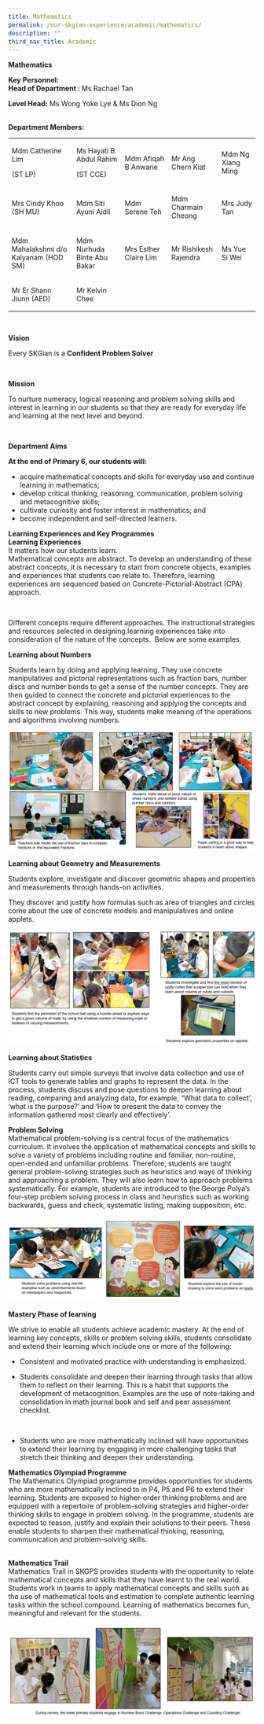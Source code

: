 ```yaml
---
title: Mathematics
permalink: /our-skgian-experience/academic/mathematics/
description: ""
third_nav_title: Academic
---
```

<p><strong>Mathematics</strong></p>
<p><strong>Key Personnel:</strong><br><strong>Head of Department : </strong>Ms Rachael Tan</p>
<p><strong>Level Head:</strong>&nbsp;Ms Wong Yoke Lye &amp; Ms Dion Ng<br><br></p>
<p><strong>Department Members:</strong></p>
<table>
<tbody>
<tr>
<td width="232">
<p>Mdm Catherine Lim</p>
<p>(ST LP)</p>
</td>
<td width="186">
<p>Ms Hayati B Abdul Rahim</p>
<p>(ST CCE)</p>
</td>
<td width="180">
<p>Mdm Afiqah B Anwarie</p>
</td>
<td width="180">
<p>Mr Ang Chern Kiat</p>
</td>
<td width="154">
<p>Mdm Ng Xiang Ming</p>
</td>
</tr>
<tr>
<td width="232">
<p>Mrs Cindy Khoo (SH MU)</p>
</td>
<td width="186">
<p>Mdm Siti Ayuni Aidil</p>
</td>
<td width="180">
<p>Mdm Serene Teh</p>
</td>
<td width="180">
<p>Mdm Charmain Cheong</p>
</td>
<td width="154">
<p>Mrs Judy Tan</p>
</td>
</tr>
<tr>
<td width="232">
<p>Mdm Mahalakshmi d/o Kalyanam (HOD SM)</p>
</td>
<td width="186">
<p>Mdm Nurhuda Binte Abu Bakar</p>
</td>
<td width="180">
<p>Mrs Esther Claire Lim</p>
</td>
<td width="180">
<p>Mr Rishikesh Rajendra</p>
</td>
<td width="154">
<p>Ms Yue Si Wei</p>
</td>
</tr>
<tr>
<td width="232">
<p>Mr Er Shann Jiunn (AED)</p>
</td>
<td width="186">
<p>Mr Kelvin Chee</p>
</td>
<td width="180">
<p>&nbsp;</p>
</td>
<td width="180">
<p>&nbsp;</p>
</td>
<td width="154">
<p>&nbsp;</p>
</td>
</tr>
</tbody>
</table>
<p>&nbsp;</p>
<p><strong>Vision</strong></p>
<p>Every SKGian is a&nbsp;<strong>Confident&nbsp;Problem Solver</strong></p>
<p><strong>&nbsp;</strong></p>
<p><strong>Mission</strong></p>
<p>To nurture numeracy, logical reasoning and problem solving skills and interest in learning in our students so that they are ready for everyday life and learning at the next level and beyond.</p>
<p>&nbsp;</p>
<p><strong>Department Aims</strong></p>
<p><strong>At the end of Primary 6, our students will:</strong></p>
<ul>
<li>acquire mathematical concepts and skills for everyday use and continue learning in mathematics;</li>
<li>develop critical thinking, reasoning, communication, problem solving and metacognitive skills;</li>
<li>cultivate curiosity and foster interest in mathematics; and</li>
<li>become independent and self-directed learners.</li>
</ul>
<p></p>

<p><strong>Learning Experiences and Key Programmes<br></strong><strong>Learning Experiences</strong><br>It matters how our students learn.
<br>Mathematical concepts are abstract. To develop an understanding of these abstract concepts, it is necessary to start from concrete objects, examples and experiences that students can relate to. Therefore, learning experiences are sequenced based on Concrete-Pictorial-Abstract (CPA) approach.</p>
<p>&nbsp;</p>
<p>Different concepts require different approaches. The instructional strategies and resources selected in designing learning experiences take into consideration of the nature of the concepts.&nbsp; Below are some examples.</p>
<p><strong>Learning about Numbers</strong></p>
<p>Students learn by doing and applying learning. They use concrete manipulatives and pictorial representations such as fraction bars, number discs and number bonds to get a sense of the number concepts. They are then guided to connect the concrete and pictorial experiences to the abstract concept by explaining, reasoning and applying the concepts and skills to new problems. This way, students make meaning of the operations and algorithms involving numbers.</p>

<img alt="" src="/images/maths1.PNG">
<p><strong>Learning about Geometry and Measurements</strong></p>
<p>Students explore, investigate and discover geometric shapes and properties and measurements through hands-on activities.</p>
<p>They discover and justify how formulas such as area of triangles and circles come about the use of concrete models and manipulatives and online applets.</p>
<img alt="" src="/images/maths2.PNG">
<p><strong>Learning about Statistics</strong></p>
<p>Students carry out simple surveys that involve data collection and use of ICT tools to generate tables and graphs to represent the data. In the process, students discuss and pose questions to deepen learning about reading, comparing and analyzing data, for example, “What data to collect’, ‘what is the purpose?’ and ‘How to present the data to convey the information gathered most clearly and effectively’.</p>

<p><strong>Problem Solving</strong> <br>Mathematical problem-solving is a central focus of the mathematics curriculum. It involves the application of mathematical concepts and skills to solve a variety of problems including routine and familiar, non-routine, open-ended and unfamiliar problems. Therefore, students are taught general problem-solving strategies such as heuristics and ways of thinking and approaching a problem. They will also learn how to approach problems systematically. For example, students are introduced to the George Polya’s four-step problem solving process in class and heuristics such as working backwards, guess and check, systematic listing, making supposition, etc.</p>
<img alt="" src="/images/maths3.PNG">
<p><strong>Mastery Phase of learning </strong></p>
<p>We strive to enable all students achieve academic mastery. At the end of learning key concepts, skills or problem solving skills, students consolidate and extend their learning which include one or more of the following: &nbsp;</p>

<ul>
<li>Consistent and motivated practice with understanding is emphasized.</li>
</ul>

<ul>
<li>Students consolidate and deepen their learning through tasks that allow them to reflect on their learning. This is a habit that supports the development of metacognition. Examples are the use of note-taking and consolidation in math journal book and self and peer assessment checklist.</li>
</ul>
<p>&nbsp;</p>
<ul>
<li>Students who are more mathematically inclined will have opportunities to extend their learning by engaging in more challenging tasks that stretch their thinking and deepen their understanding.</li>
</ul>
<p><strong>Mathematics Olympiad Programme</strong><strong><br></strong>The Mathematics Olympiad programme provides opportunities for students who are more mathematically inclined to in P4, P5 and P6 to extend their learning. Students are exposed to higher-order thinking problems and are equipped with a repertoire of problem-solving strategies and higher-order thinking skills to engage in problem solving. In the programme, students are expected to reason, justify and explain their solutions to their peers. These enable students to sharpen their mathematical thinking, reasoning, communication and problem-solving skills.&nbsp;</p>
<p><br><strong>Mathematics Trail<br></strong>Mathematics Trail in SKGPS provides students with the opportunity to relate mathematical concepts and skills that they have learnt to the real world. Students work in teams to apply mathematical concepts and skills such as the use of mathematical tools and estimation to complete authentic learning tasks within the school compound. Learning of mathematics becomes fun, meaningful and relevant for the students.&nbsp;<br><br>
<img alt="" src="/images/maths4.PNG"><br></p>